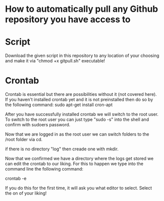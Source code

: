 # How to automatically pull any Github repository you have access to

# Script
Download the given script in this repository to any location of your choosing and make it via "chmod +x gitpull.sh" executable!

# Crontab
Crontab is essential but there are possibilities without it (not covered here).
If you haven't installed crontab yet and it is not preinstalled then do so by the following command:
    sudo apt-get install cron-apt
    
After you have successfully installed crontab we will switch to the root user.
To switch to the root user you can just type "sudo -s" into the shell and confirm with sudoers password.

Now that we are logged in as the root user we can switch folders to the /root folder via cd.

if there is no directory "log" then creade one with mkdir.

Now that we confirmed we have a directory where the logs get stored we can edit the crontab to our liking. For this to happen we type into the command line the following command:

crontab -e

If you do this for the first time, it will ask you what editor to select. Select the on of your liking!


